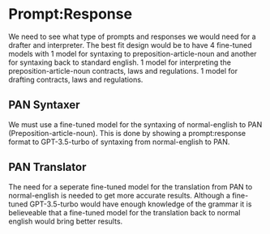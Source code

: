 # Prompt:Response
We need to see what type of prompts and responses we would need for a drafter and interpreter.
The best fit design would be to have 4 fine-tuned models with 1 model for syntaxing to preposition-article-noun and another for syntaxing back to standard english. 1 model for interpreting the preposition-article-noun contracts, laws and regulations. 1 model for drafting contracts, laws and regulations.

## PAN Syntaxer
We must use a fine-tuned model for the syntaxing of normal-english to PAN (Preposition-article-noun).
This is done by showing a prompt:response format to GPT-3.5-turbo of syntaxing from normal-english to PAN.

## PAN Translator
The need for a seperate fine-tuned model for the translation from PAN to normal-english is needed to get more accurate results. Although a fine-tuned GPT-3.5-turbo would have enough knowledge of the grammar it is believeable that a fine-tuned model for the translation back to normal english would bring better results.